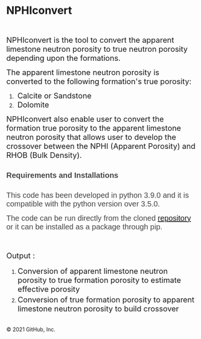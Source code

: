 # NPHIconvert

<p><br></p>
<p><span style="font-size: 20px;">NPHIconvert is the tool to convert the apparent limestone neutron porosity to true neutron porosity depending upon the formations.</span></p>
<p><span style="font-size: 20px;">The apparent limestone neutron porosity is converted to the following formation&apos;s true porosity:</span></p>
<ol>
    <li><span style="font-size: 20px;">&nbsp;Calcite or Sandstone</span></li>
    <li><span style="font-size: 20px;">&nbsp;Dolomite</span></li>
</ol>
<p><span style="font-size: 20px;">NPHIconvert also enable user to convert the formation true porosity to the apparent limestone neutron porosity that allows user to develop the crossover between the NPHI (Apparent Porosity) and RHOB (Bulk Density).</span></p>
<h3 style='box-sizing: inherit; margin: 30px 0px 0px; padding: 0px; font-weight: 600; font-size: 1.15rem; color: rgb(70, 70, 70); font-family: "Source Sans Pro", Helvetica, Arial, sans-serif; font-style: normal; font-variant-ligatures: normal; font-variant-caps: normal; letter-spacing: normal; orphans: 2; text-align: start; text-indent: 0px; text-transform: none; white-space: normal; widows: 2; word-spacing: 0px; -webkit-text-stroke-width: 0px; background-color: rgb(253, 253, 253); text-decoration-thickness: initial; text-decoration-style: initial; text-decoration-color: initial;'><span style="font-size: 20px;"><span style="box-sizing: inherit;">Requirements and Installations</span></span></h3>
<p style='box-sizing: inherit; margin: 30px 0px 0px; padding: 0px; color: rgb(70, 70, 70); font-family: "Source Sans Pro", Helvetica, Arial, sans-serif; font-size: 16px; font-style: normal; font-variant-ligatures: normal; font-variant-caps: normal; font-weight: 400; letter-spacing: normal; orphans: 2; text-align: start; text-indent: 0px; text-transform: none; white-space: normal; widows: 2; word-spacing: 0px; -webkit-text-stroke-width: 0px; background-color: rgb(253, 253, 253); text-decoration-thickness: initial; text-decoration-style: initial; text-decoration-color: initial;'><span style="font-size: 20px;"><span style="box-sizing: inherit;">This code has been developed in python 3.9.0 and it is compatible with the python version over 3.5.0.</span></span></p>
<p style='box-sizing: inherit; margin: 15px 0px 0px; padding: 0px; color: rgb(70, 70, 70); font-family: "Source Sans Pro", Helvetica, Arial, sans-serif; font-size: 16px; font-style: normal; font-variant-ligatures: normal; font-variant-caps: normal; font-weight: 400; letter-spacing: normal; orphans: 2; text-align: start; text-indent: 0px; text-transform: none; white-space: normal; widows: 2; word-spacing: 0px; -webkit-text-stroke-width: 0px; background-color: rgb(253, 253, 253); text-decoration-thickness: initial; text-decoration-style: initial; text-decoration-color: initial;'><span style="font-size: 20px;"><span style="box-sizing: inherit;">The code can be run directly from the cloned <a href="https://github.com/farooqad0/NPHIconvert">repository</a> or it can be installed as a package through pip.</span></span></p>
<p style='box-sizing: inherit; margin: 15px 0px 0px; padding: 0px; color: rgb(70, 70, 70); font-family: "Source Sans Pro", Helvetica, Arial, sans-serif; font-size: 16px; font-style: normal; font-variant-ligatures: normal; font-variant-caps: normal; font-weight: 400; letter-spacing: normal; orphans: 2; text-align: start; text-indent: 0px; text-transform: none; white-space: normal; widows: 2; word-spacing: 0px; -webkit-text-stroke-width: 0px; background-color: rgb(253, 253, 253); text-decoration-thickness: initial; text-decoration-style: initial; text-decoration-color: initial;'><span style="font-size: 20px;"><br></span></p>
<p style="box-sizing: inherit; margin: 15px 0px 0px; padding: 0px;"><span style="font-size: 20px;"><span style="box-sizing: inherit;">Output :</span></span></p>
<ol style="box-sizing: inherit; margin: 15px 0px 0px 30px; padding: 0px;">
    <li style="box-sizing: inherit; padding: 2px 0px;"><span style="font-size: 20px;">Conversion of apparent limestone neutron porosity to true formation porosity to estimate effective porosity</span></li>
    <li style="box-sizing: inherit; padding: 2px 0px;"><span style="font-size: 20px;">Conversion of true formation porosity to apparent limestone neutron porosity to build crossover</span></li>
</ol>
<p style="box-sizing: inherit; margin: 15px 0px 0px; padding: 0px;"><br style="box-sizing: inherit; color: rgb(70, 70, 70); font-family: &quot;Source Sans Pro&quot;, Helvetica, Arial, sans-serif; font-size: 16px; font-style: normal; font-variant-ligatures: normal; font-variant-caps: normal; font-weight: 400; letter-spacing: normal; orphans: 2; text-align: start; text-indent: 0px; text-transform: none; white-space: normal; widows: 2; word-spacing: 0px; -webkit-text-stroke-width: 0px; background-color: rgb(253, 253, 253); text-decoration-thickness: initial; text-decoration-style: initial; text-decoration-color: initial;"></p>
© 2021 GitHub, Inc.
